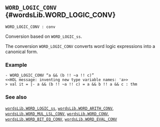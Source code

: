 ## `WORD_LOGIC_CONV` {#wordsLib.WORD_LOGIC_CONV}


```
WORD_LOGIC_CONV : conv
```



Conversion based on `WORD_LOGIC_ss`.


The conversion `WORD_LOGIC_CONV` converts word logic expressions into a
canonical form.

### Example

    
    - WORD_LOGIC_CONV “a && (b !! ~a !! c)”
    <<HOL message: inventing new type variable names: 'a>>
    > val it = |- a && (b !! ~a !! c) = a && b !! a && c : thm
    

### See also

[`wordsLib.WORD_LOGIC_ss`](#wordsLib.WORD_LOGIC_ss), [`wordsLib.WORD_ARITH_CONV`](#wordsLib.WORD_ARITH_CONV), [`wordsLib.WORD_MUL_LSL_CONV`](#wordsLib.WORD_MUL_LSL_CONV), [`wordsLib.WORD_CONV`](#wordsLib.WORD_CONV), [`wordsLib.WORD_BIT_EQ_CONV`](#wordsLib.WORD_BIT_EQ_CONV), [`wordsLib.WORD_EVAL_CONV`](#wordsLib.WORD_EVAL_CONV)

